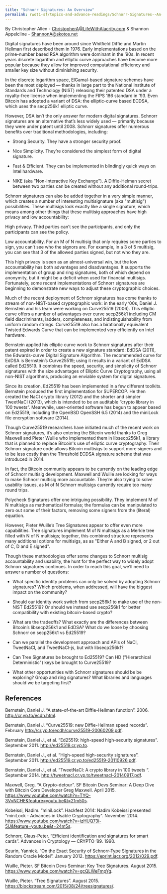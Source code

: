 ```yaml
---
title: "Schnorr Signatures: An Overview"
permalink: rwot1-sf/topics-and-advance-readings/Schnorr-Signatures--An-Overview/
--- 
```


By Christopher Allen - <ChristopherA@LifeWithAlacrity.com> & Shannon Appelcline - <ShannonA@skotos.net>

Digital signatures have been around since Whitfield Diffie and Martin Hellman first described them in 1976. Early implementations based on the prime-number based RSA algorithm were dominant in the ‘90s. In recent years discrete logarithm and elliptic curve approaches have become more popular because they allow for improved computational efficiency and smaller key size without diminishing security.

In the discrete logarithm space, ElGamal-based signature schemes have been the most deployed — thanks in large part to the National Institute of Standards and Technology (NIST) releasing their patented DSA under a royalty-free license when implementing the FIPS 186 standard in '93. Even Bitcoin has adopted a variant of DSA: the elliptic-curve based ECDSA, which uses the secp256k1 elliptic curve.

However, DSA isn’t the only answer for modern digital signatures. Schnorr signatures are an alternative that’s less widely used — primarily because they were under patent until 2008. Schnorr signatures offer numerous benefits over traditional methodologies, including:

* Strong Security. They have a stronger security proof.

* Nice Simplicity. They’re considered the simplest form of digital signature.

* Fast & Efficient. They can be implemented in blindingly quick ways on Intel hardware.

* NIKE (aka "Non-Interactive Key Exchange"). A Diffie-Helman secret between two parties can be created without any additional round-trips.

Schnorr signatures can also be added together in a very simple manner, which creates a number of interesting multisignature (aka "multisig") possibilities. These multisigs look exactly like a single signature, which means among other things that these mulitisig approaches have high privacy and low accountability:

High privacy. Third parties can’t see the participants, and only the participants can see the policy.

Low accountability. For an M of N multisig that only requires some parties to sign, you can’t see who the signors are. For example, in a 3 of 5 multisig, you can see that 3 of the allowed parties signed, but not who they are.

This high privacy is seen as an almost-universal win, but the low accountability has both advantages and disadvantages. It supports the implementation of group and ring signatures, both of which depend on anonymity, but it might be a deficit when used for financial multisigs. Fortunately, some recent implementations of Schnorr signatures are beginning to demonstrate new ways to adjust these cryptographic choices.

Much of the recent deployment of Schnorr signatures has come thanks to stream of non-NIST-based cryptographic work: in the early ‘00s, Daniel J. Bernstein and his team were working on Curve25519 (2006). This elliptic curve offers a number of advantages over curve secp256k1 including CM field discriminants, ladders, completeness, and indistinguishability from uniform random strings. Curve25519 also has a birationally equivalent Twisted Edwards Curve that can be implemented very efficiently on Intel hardware.

Bernstein applied his elliptic curve work to Schnorr signatures after their patent expired in order to create a new signature standard: EdDSA (2011), the Edwards-curve Digital Signature Algorithm. The recommended curve for EdDSA is Bernstein’s Curve25519; using it results in a variant of EdDSA called Ed25519. It combines the speed, security, and simplicity of Schnorr signatures with the size advantages of Elliptic Curve Cryptography, using all non-NIST algorithms, producing an enviable system for digital signatures.

Since its creation, Ed25519 has been implemented in a few different toolkits. Bernstein produced the first implementation for SUPERCOP. He then created the NaCl crypto library (2012) and the shorter and simpler TweetNaCl (2013), which is intended to be an auditable “crypto library in 100 tweets”.  Meanwhile, user-oriented software has begun to appear based on Ed25519, including the OpenBSD OpenSSH 6.5 (2014) and the miniLock file encryption software (2014).

Though Curve25519 researchers have initiated much of the recent work on Schnorr signatures, it’s also entering the Bitcoin world thanks to Greg Maxwell and Pieter Wuille who implemented them in libsecp256k1, a library that is planned to replace Bitcoin's use of elliptic curve cryptography. Their Schnorr signature code allows Bitcoin multisigs to support more signers and to be less costly than the Threshold ECDSA signature scheme that was introduced in 2014.

In fact, the Bitcoin community appears to be currently on the leading edge of Schnorr multisig development. Maxwell and Wuille are looking for ways to make Schnorr multisig more accountable. They’re also trying to solve usability issues, as M of N Schnorr multisigs currently require too many round trips.

Polycheck Signatures offer one intriguing possibility. They implement M of N multisigs as mathematical formulas; the formulas can be manipulated to zero out some of their factors, removing some signers from the (literal) equation.

However, Pieter Wuille’s Tree Signatures appear to offer even more capabilities. Tree signatures implement M of N multisigs as a Merkle tree filled with N of N multisigs; together, this combined structure represents many additional options for multisigs, as as "Either A and B signed, or 2 out of C, D and E signed".

Though these methodologies offer some changes to Schnorr multisig accountability and usability, the hunt for the perfect way to widely adopt Schnorr signatures continues. In order to reach this goal, we’ll need to answer a number of questions:

* What specific identity problems can only be solved by adopting Schnorr signatures? Which problems, when addressed, will have the biggest impact on the community?

* Should our identity work switch from secp256k1 to make use of the non-NIST Ed25519? Or should we instead use secp256k1 for better compatibility with existing bitcoin-based crypto?

* What are the tradeoffs? What exactly are the differences between Bitcoin’s libsecp256k1 and EdDSA? What do we loose by choosing Schnorr on secp256k1 vs Ed25519?

* Can we parallel the development approach and APIs of NaCl, TweetNaCl, and TweetNaCl-js, but with libsecp256k1?

* Can Tree Signatures be brought to Ed25519? Can HD ("Hierarchical Deterministic") keys be brought to Curve25519?

* What other opportunities with Schnorr signatures should be be exploring? Group and ring signatures? What libraries and languages should we be targeting first?

References
----------

Bernstein, Daniel J. “A state-of-the-art Diffie-Hellman function”. 2006. http://cr.yp.to/ecdh.html.

Bernstein, Daniel J. “Curve25519: new Diffie-Hellman speed records”. February http://cr.yp.to/ecdh/curve25519-20060209.pdf.

Bernstein, Daniel J., et al. “Ed25519: high-speed high-security signatures”.  September 2011. http://ed25519.cr.yp.to.

Bernstein, Daniel J., et al. “High-speed high-security signatures”. September 2011. http://ed25519.cr.yp.to/ed25519-20110926.pdf.

Bernstein, Daniel J., et al. “TweetNaCl: A crypto library in 100 tweets “. September 2014. http://tweetnacl.cr.yp.to/tweetnacl-20140917.pdf.

Maxwell, Greg. “A Crypto-detour”. SF Bitcoin Devs Seminar: A Deep Dive with Bitcoin Core Developer Greg Maxwell. April 2015. https://www.youtube.com/watch?v=TYQ-3VvNCHE&feature=youtu.be&t=21m50s.

Kobeissi, Nadim. “miniLock”. Hackfest 2014: Nadim Kobeissi presented "miniLock - Advances in Usable Cryptography"‬. November 2014. https://www.youtube.com/watch?v=izHUQ73i-5U&feature=youtu.be&t=24m5s.

Schnorr, Claus-Peter. “Efficient identification and signatures for smart cards”. Advances in Cryptology — CRYPTO ’89. 1990.

Seurin, Yannick. “On the Exact Security of Schnorr-Type Signatures in the Random Oracle Model”. January 2012. https://eprint.iacr.org/2012/029.pdf.

Wuille, Pieter. SF Bitcoin Devs Seminar: Key Tree Signatures. August 2015. https://www.youtube.com/watch?v=gcQLWeFmpYg.

‪Wuille, Pieter. “Tree Signatures”. August 2015. https://blockstream.com/2015/08/24/treesignatures/.
